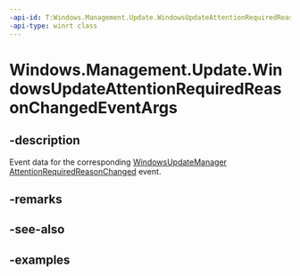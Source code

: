 ```yaml
---
-api-id: T:Windows.Management.Update.WindowsUpdateAttentionRequiredReasonChangedEventArgs
-api-type: winrt class
---
```


# Windows.Management.Update.WindowsUpdateAttentionRequiredReasonChangedEventArgs

<!--
public sealed class WindowsUpdateAttentionRequiredReasonChangedEventArgs
-->


## -description
Event data for the corresponding [WindowsUpdateManager](./windowsupdatemanager.md) [AttentionRequiredReasonChanged](./windowsupdatemanager_attentionrequiredreasonchanged.md) event.

## -remarks

## -see-also

## -examples


